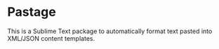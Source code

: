 # Pastage
This is a Sublime Text package to automatically format text pasted into XML/JSON content templates.
